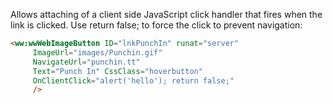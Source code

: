 ﻿Allows attaching of a client side JavaScript click handler that fires when the link is clicked. Use return false; to force the click to prevent navigation:

```html
<ww:wwWebImageButton ID="lnkPunchIn" runat="server"                                      
     ImageUrl="images/Punchin.gif"
     NavigateUrl="punchin.tt"
     Text="Punch In" CssClass="hoverbutton"   
     OnClientClick="alert('hello'); return false;"                                   
     />
```